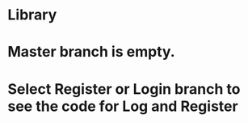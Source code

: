 # Library
# Master branch is empty.
# Select Register or Login branch to see the code for Log and Register
